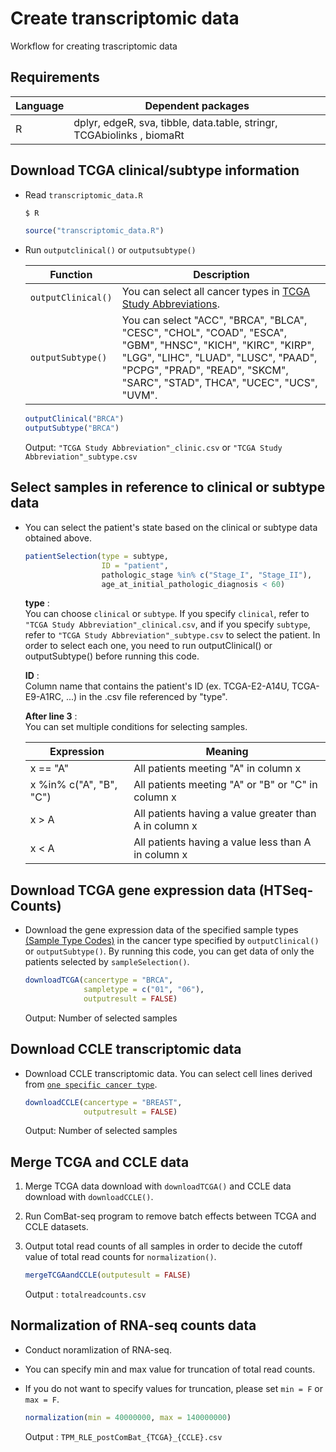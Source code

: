 # Create transcriptomic data

Workflow for creating trascriptomic data

## Requirements

| Language      | Dependent packages                                             |
| ------------- | -------------------------------------------------------------- |
| R | dplyr, edgeR, sva, tibble, data.table, stringr, TCGAbiolinks ,  biomaRt |

## Download TCGA clinical/subtype information

- Read `transcriptomic_data.R`
  ```bash
  $ R
  ```  

  ```R
  source("transcriptomic_data.R")
  ```

- Run `outputclinical()` or `outputsubtype()`

  | Function | Description |
  | ---      | ---         |
  | `outputClinical()` | You can select all cancer types in [TCGA Study Abbreviations](https://gdc.cancer.gov/resources-tcga-users/tcga-code-tables/tcga-study-abbreviations). |
  | `outputSubtype()` |  You can select "ACC", "BRCA", "BLCA", "CESC", "CHOL", "COAD", "ESCA", "GBM", "HNSC", "KICH", "KIRC", "KIRP", "LGG", "LIHC", "LUAD", "LUSC", "PAAD", "PCPG", "PRAD", "READ", "SKCM", "SARC", "STAD", THCA", "UCEC", "UCS", "UVM".

  ```R
  outputClinical("BRCA")
  outputSubtype("BRCA")
  ```

  Output: `"TCGA Study Abbreviation"_clinic.csv` or `"TCGA Study Abbreviation"_subtype.csv`


## Select samples in reference to clinical or subtype data

- You can select the patient's state based on the clinical or subtype data obtained above.   

  ```R
  patientSelection(type = subtype, 
                   ID = "patient",
                   pathologic_stage %in% c("Stage_I", "Stage_II"),
                   age_at_initial_pathologic_diagnosis < 60)
  ```

    **type** :   
    You can choose `clinical` or `subtype`. If you specify `clinical`, refer to `"TCGA Study Abbreviation"_clinical.csv`, and if you specify `subtype`, refer to `"TCGA Study Abbreviation"_subtype.csv` to select the patient. In order to select each one, you need to run outputClinical() or outputSubtype() before running this code.  

    **ID** :   
    Column name that contains the patient's ID (ex. TCGA-E2-A14U, TCGA-E9-A1RC, ...) in the .csv file referenced by "type". 

    **After line 3** :  
    You can set multiple conditions for selecting samples. 

    | Expression | Meaning |
    | ---------- | ------- |
    | x == "A" | All patients meeting "A" in column x |
    | x %in% c("A", "B", "C") | All patients meeting "A" or "B" or "C" in column x |
    | x > A | All patients having a value greater than A in column x |
    | x < A | All patients having a value less than A in column x |




## Download TCGA gene expression data (HTSeq-Counts)

 - Download the gene expression data of the specified sample types [(Sample Type Codes)](https://gdc.cancer.gov/resources-tcga-users/tcga-code-tables/sample-type-codes) in the cancer type specified by `outputClinical()` or `outputSubtype()`. By running this code, you can get data of only the patients selected by `sampleSelection()`.

   ```R
   downloadTCGA(cancertype = "BRCA", 
                sampletype = c("01", "06"),
                outputresult = FALSE)
   ```  
   Output: Number of selected samples


## Download CCLE transcriptomic data


- Download CCLE transcriptomic data. You can select cell lines derived from [`one specific cancer type`](CCLE_cancertype.txt).

  ```R
  downloadCCLE(cancertype = "BREAST",
               outputresult = FALSE)
  ```  
  Output: Number of selected samples
 

## Merge TCGA and CCLE data
 1. Merge TCGA data download with `downloadTCGA()` and CCLE data download with `downloadCCLE()`.
 1. Run ComBat-seq program to remove batch effects between TCGA and CCLE datasets.
 1. Output total read counts of all samples in order to decide the cutoff value of total read counts for `normalization()`.

    ```R
    mergeTCGAandCCLE(outputesult = FALSE)
    ```  

    Output : `totalreadcounts.csv `

## Normalization of RNA-seq counts data

- Conduct noramlization of RNA-seq.
- You can specify min and max value for truncation of total read counts.
- If you do not want to specify values for truncation, please set `min = F` or `max = F`.

  ```R
  normalization(min = 40000000, max = 140000000)
  ```  
  Output : `TPM_RLE_postComBat_{TCGA}_{CCLE}.csv`



